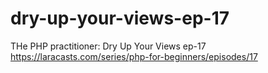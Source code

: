 # dry-up-your-views-ep-17
THe PHP practitioner: Dry Up Your Views ep-17 https://laracasts.com/series/php-for-beginners/episodes/17
